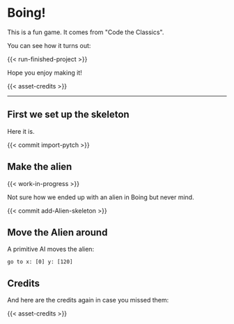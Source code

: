 # Boing!

This is a fun game.  It comes from "Code the Classics".

You can see how it turns out:

{{< run-finished-project >}}

Hope you enjoy making it!

{{< asset-credits >}}


----------------------------------------------------------------


## First we set up the skeleton

Here it is.

{{< commit import-pytch >}}

## Make the alien

{{< work-in-progress >}}

Not sure how we ended up with an alien in Boing but never mind.

{{< commit add-Alien-skeleton >}}


## Move the Alien around

A primitive AI moves the alien:

```scratch
go to x: [0] y: [120]
```


## Credits

And here are the credits again in case you missed them:

{{< asset-credits >}}
